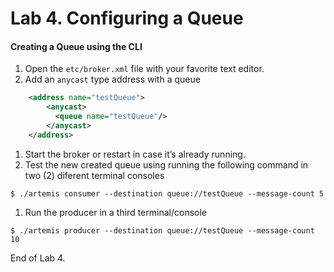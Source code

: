 Lab 4. Configuring a Queue
===
#### Creating a Queue using the CLI
1. Open the `etc/broker.xml` file with your favorite text editor.
1. Add an `anycast` type address with a queue
```XML
    <address name="testQueue">
        <anycast>
          <queue name="testQueue"/>
        </anycast>
    </address>
```
1. Start the broker or restart in case it’s already running.
1. Test the new created queue using running the following command in two (2) diferent terminal consoles
```
$ ./artemis consumer --destination queue://testQueue --message-count 5
```
1. Run the producer in a third terminal/console
```
$ ./artemis producer --destination queue://testQueue --message-count 10
```

End of Lab 4.
